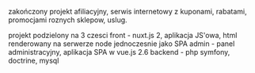 zakończony projekt afiliacyjny, serwis internetowy z kuponami, rabatami, promocjami roznych sklepow, uslug.

projekt podzielony na 3 czesci
front - nuxt.js 2, aplikacja JS'owa, html renderowany na serwerze node jednoczesnie jako SPA
admin - panel administracyjny, aplikacja SPA w vue.js 2.6
backend - php symfony, doctrine, mysql

